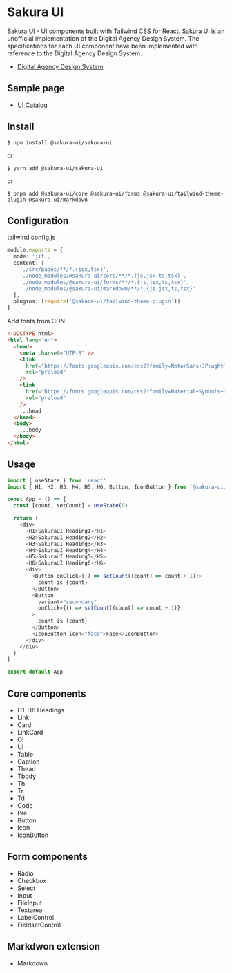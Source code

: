 # Sakura UI
Sakura UI - UI components built with Tailwind CSS for React. Sakura UI is an unofficial implementation of the Digital Agency Design System. The specifications for each UI component have been implemented with reference to the Digital Agency Design System.

- [Digital Agency Design System](https://www.digital.go.jp/policies/servicedesign/designsystem)

## Sample page

- [UI Catalog](https://glassonion1.github.io/sakura-ui/)

## Install
```
$ npm install @sakura-ui/sakura-ui
```
or
```
$ yarn add @sakura-ui/sakura-ui
```
or
```
$ pnpm add @sakura-ui/core @sakura-ui/forms @sakura-ui/tailwind-theme-plugin @sakura-ui/markdown
```

## Configuration
tailwind.config.js
```ts
module.exports = {
  mode: 'jit',
  content: [
    './src/pages/**/*.{jsx,tsx}',
    './node_modules/@sakura-ui/core/**/*.{js,jsx,ts,tsx}',
    './node_modules/@sakura-ui/forms/**/*.{js,jsx,ts,tsx}',
    './node_modules/@sakura-ui/markdown/**/*.{js,jsx,ts,tsx}'
  ],
  plugins: [require('@sakura-ui/tailwind-theme-plugin')]
}
```

Add fonts from CDN.
```html
<!DOCTYPE html>
<html lang="en">
  <head>
    <meta charset="UTF-8" />
    <link
      href="https://fonts.googleapis.com/css2?family=Noto+Sans+JP:wght@100;200;300;400;500;600;700&display=swap"
      rel="preload"
    />
    <link
      href="https://fonts.googleapis.com/css2?family=Material+Symbols+Outlined:wght@100;200;300;400;500;600;700&display=swap"
      rel="preload"
    />
    ...head
  </head>
  <body>
    ...body
  </body>
</html>
```


## Usage
```ts
import { useState } from 'react'
import { H1, H2, H3, H4, H5, H6, Button, IconButton } from '@sakura-ui/core'

const App = () => {
  const [count, setCount] = useState(0)

  return (
    <div>
      <H1>SakuraUI Heading1</H1>
      <H2>SakuraUI Heading2</H2>
      <H3>SakuraUI Heading3</H3>
      <H4>SakuraUI Heading4</H4>
      <H5>SakuraUI Heading5</H5>
      <H6>SakuraUI Heading6</H6>
      <div>
        <Button onClick={() => setCount((count) => count + 1)}>
          count is {count}
        </Button>
        <Button
          variant="secondary"
          onClick={() => setCount((count) => count + 1)}
        >
          count is {count}
        </Button>
        <IconButton icon="face">Face</IconButton>
      </div>
    </div>
  )
}

export default App
```

## Core components
- H1-H6 Headings
- Link
- Card
- LinkCard
- Ol
- Ul
- Table
- Caption
- Thead
- Tbody
- Th
- Tr
- Td
- Code
- Pre
- Button
- Icon
- IconButton

## Form components
- Radio
- Checkbox
- Select
- Input
- FileInput
- Textarea
- LabelControl
- FieldsetControl

## Markdwon extension
- Markdown
